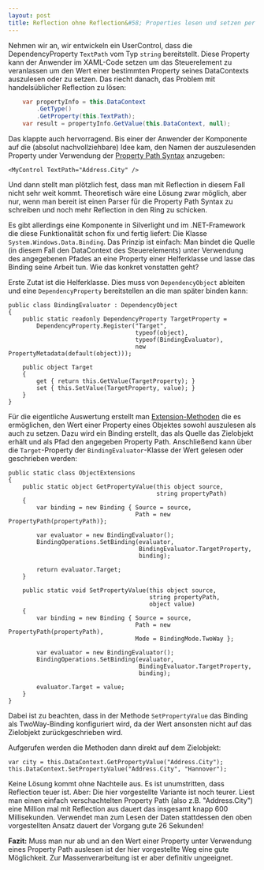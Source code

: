 ```yaml
---
layout: post
title: Reflection ohne Reflection&#58; Properties lesen und setzen per Databinding 
---
```


Nehmen wir an, wir entwickeln ein UserControl, dass die DependencyProperty `TextPath` vom Typ `string` bereitstellt. Diese Property kann der Anwender im XAML-Code setzen um das Steuerelement zu veranlassen um den Wert einer bestimmten Property seines DataContexts auszulesen oder zu setzen. Das riecht danach, das Problem mit handelsüblicher Reflection zu lösen:

````csharp
    var propertyInfo = this.DataContext
        .GetType()
        .GetProperty(this.TextPath);
    var result = propertyInfo.GetValue(this.DataContext, null);
````    

Das klappte auch hervorragend. Bis einer der Anwender der Komponente auf die (absolut nachvollziehbare) Idee kam, den Namen der auszulesenden Property under Verwendung der [Property Path Syntax][1] anzugeben:

    <MyControl TextPath="Address.City" />
    

Und dann stellt man plötzlich fest, dass man mit Reflection in diesem Fall nicht sehr weit kommt. Theoretisch wäre eine Lösung zwar möglich, aber nur, wenn man bereit ist einen Parser für die Property Path Syntax zu schreiben und noch mehr Reflection in den Ring zu schicken.

Es gibt allerdings eine Komponente in Silverlight und im .NET-Framework die diese Funktionalität schon fix und fertig liefert: Die Klasse `System.Windows.Data.Binding`. Das Prinzip ist einfach: Man bindet die Quelle (in diesem Fall den DataContext des Steuerelements) unter Verwendung des angegebenen Pfades an eine Property einer Helferklasse und lasse das Binding seine Arbeit tun. Wie das konkret vonstatten geht?<!--more-->

Erste Zutat ist die Helferklasse. Dies muss von `DependencyObject` ableiten und eine `DependencyProperty` bereitstellen an die man später binden kann:

    public class BindingEvaluator : DependencyObject
    {
        public static readonly DependencyProperty TargetProperty = 
            DependencyProperty.Register("Target", 
                                        typeof(object), 
                                        typeof(BindingEvaluator), 
                                        new PropertyMetadata(default(object)));
    
        public object Target
        {
            get { return this.GetValue(TargetProperty); }
            set { this.SetValue(TargetProperty, value); }
        }
    }
    

Für die eigentliche Auswertung erstellt man [Extension-Methoden][2] die es ermöglichen, den Wert einer Property eines Objektes sowohl auszulesen als auch zu setzen. Dazu wird ein Binding erstellt, das als Quelle das Zielobjekt erhält und als Pfad den angegeben Property Path. Anschließend kann über die `Target`-Property der `BindingEvaluator`-Klasse der Wert gelesen oder geschrieben werden:

    public static class ObjectExtensions
    {
        public static object GetPropertyValue(this object source, 
                                              string propertyPath)
        {
            var binding = new Binding { Source = source, 
                                        Path = new PropertyPath(propertyPath)};
    
            var evaluator = new BindingEvaluator();
            BindingOperations.SetBinding(evaluator, 
                                         BindingEvaluator.TargetProperty,
                                         binding);
    
            return evaluator.Target;
        }
    
        public static void SetPropertyValue(this object source, 
                                            string propertyPath,
                                            object value)
        {
            var binding = new Binding { Source = source,
                                        Path = new PropertyPath(propertyPath),
                                        Mode = BindingMode.TwoWay };
    
            var evaluator = new BindingEvaluator();
            BindingOperations.SetBinding(evaluator, 
                                         BindingEvaluator.TargetProperty,
                                         binding);
    
            evaluator.Target = value;
        }
    }
    

Dabei ist zu beachten, dass in der Methode `SetPropertyValue` das Binding als TwoWay-Binding konfiguriert wird, da der Wert ansonsten nicht auf das Zielobjekt zurückgeschrieben wird.

Aufgerufen werden die Methoden dann direkt auf dem Zielobjekt:

    var city = this.DataContext.GetPropertyValue("Address.City");
    this.DataContext.SetPropertyValue("Address.City", "Hannover");
    

Keine Lösung kommt ohne Nachteile aus. Es ist unumstritten, dass Reflection teuer ist. Aber: Die hier vorgestellte Variante ist noch teurer. Liest man einen einfach verschachtelten Property Path (also z.B. "Address.City") eine Million mal mit Reflection aus dauert das insgesamt knapp 600 Millisekunden. Verwendet man zum Lesen der Daten stattdessen den oben vorgestellten Ansatz dauert der Vorgang gute 26 Sekunden!

**Fazit:** Muss man nur ab und an den Wert einer Property unter Verwendung eines Property Path auslesen ist der hier vorgestellte Weg eine gute Möglichkeit. Zur Massenverarbeitung ist er aber definitiv ungeeignet.

 [1]: http://msdn.microsoft.com/en-us/library/cc645024%28v=vs.95%29.aspx
 [2]: http://msdn.microsoft.com/en-us//library/bb383977.aspx